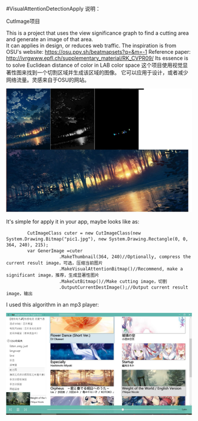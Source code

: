 ﻿#VisualAttentionDetectionApply
说明：

CutImage项目

This is a project that uses the view significance graph to find a cutting area and generate an image of that area.  
It can applies in design, or reduces web traffic. The inspiration is from OSU's website: https://osu.ppy.sh/beatmapsets?q=&m=-1 
Reference paper: http://ivrgwww.epfl.ch/supplementary_material/RK_CVPR09/ 
Its essence is to solve Euclidean distance of color in LAB color space 
这个项目使用视觉显著性图来找到一个切割区域并生成该区域的图像。 
它可以应用于设计，或者减少网络流量。灵感来自于OSU的网站。 
 
![Image text](https://github.com/windafar/ImageCuter/blob/master/img/smg.jpg)


It's simple for apply it in your app, maybe looks like as:

            CutImageClass cuter = new CutImageClass(new System.Drawing.Bitmap("pic1.jpg"), new System.Drawing.Rectangle(0, 0, 364, 240), 215);  
            var GenerImage =cuter  
                        .MakeThumbnail(364, 240)//Optionally, compress the current result image，可选，压缩当前图片
                        .MakeVisualAttentionBitmap()//Recommend, make a significant image，推荐，生成显著性图片
                        .MakeCutBitmap()//Make cutting image，切割
                        .OutputCurrentDestImage();//Output current result image，输出

 I used this algorithm in an mp3 player:
 
 
 ![Image text](https://github.com/windafar/ImageCuter/blob/master/img/player.jpg)



